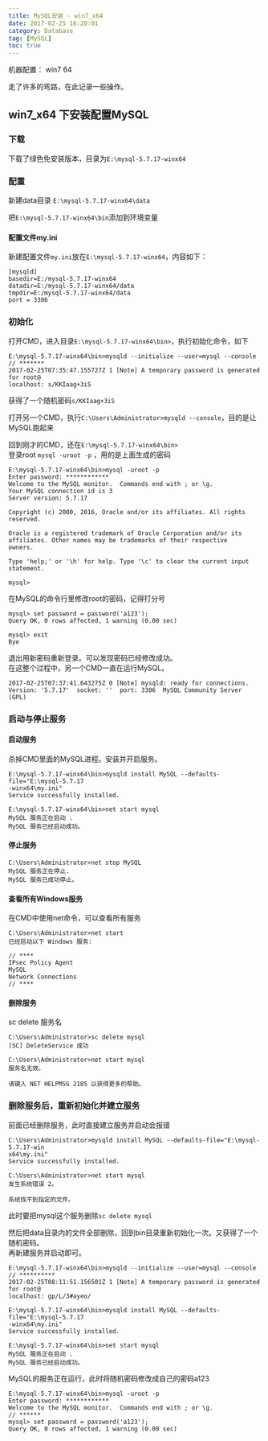 ```yaml
---
title: MySQL安装 - win7_x64
date: 2017-02-25 16:20:01
category: Database
tag: [MySQL]
toc: true
---
```



机器配置： win7 64

走了许多的弯路，在此记录一些操作。

## win7_x64 下安装配置MySQL

### 下载
下载了绿色免安装版本，目录为`E:\mysql-5.7.17-winx64`

### 配置
新建data目录  `E:\mysql-5.7.17-winx64\data`

把`E:\mysql-5.7.17-winx64\bin`添加到环境变量

#### 配置文件my.ini

新建配置文件`my.ini`放在`E:\mysql-5.7.17-winx64`，内容如下：
```
[mysqld]
basedir=E:/mysql-5.7.17-winx64
datadir=E:/mysql-5.7.17-winx64/data
tmpdir=E:/mysql-5.7.17-winx64/data
port = 3306
```

### 初始化

打开CMD，进入目录`E:\mysql-5.7.17-winx64\bin>`，执行初始化命令，如下

```
E:\mysql-5.7.17-winx64\bin>mysqld --initialize --user=mysql --console
// *******
2017-02-25T07:35:47.155727Z 1 [Note] A temporary password is generated for root@
localhost: s/KKIaag+3iS
```

获得了一个随机密码`s/KKIaag+3iS`

打开另一个CMD，执行`C:\Users\Administrator>mysqld --console`，目的是让MySQL跑起来

回到刚才的CMD，还在`E:\mysql-5.7.17-winx64\bin>`  
登录root `mysql -uroot -p` ，用的是上面生成的密码

```
E:\mysql-5.7.17-winx64\bin>mysql -uroot -p
Enter password: ************
Welcome to the MySQL monitor.  Commands end with ; or \g.
Your MySQL connection id is 3
Server version: 5.7.17

Copyright (c) 2000, 2016, Oracle and/or its affiliates. All rights reserved.

Oracle is a registered trademark of Oracle Corporation and/or its
affiliates. Other names may be trademarks of their respective
owners.

Type 'help;' or '\h' for help. Type '\c' to clear the current input statement.

mysql>
```

在MySQL的命令行里修改root的密码，记得打分号

```
mysql> set password = password('a123');
Query OK, 0 rows affected, 1 warning (0.00 sec)

mysql> exit
Bye
```

退出用新密码重新登录。可以发现密码已经修改成功。  
在这整个过程中，另一个CMD一直在运行MySQL。

```
2017-02-25T07:37:41.643275Z 0 [Note] mysqld: ready for connections.
Version: '5.7.17'  socket: ''  port: 3306  MySQL Community Server (GPL)
```

### 启动与停止服务

#### 启动服务

杀掉CMD里面的MySQL进程。安装并开启服务。

```
E:\mysql-5.7.17-winx64\bin>mysqld install MySQL --defaults-file="E:\mysql-5.7.17
-winx64\my.ini"
Service successfully installed.

E:\mysql-5.7.17-winx64\bin>net start mysql
MySQL 服务正在启动 .
MySQL 服务已经启动成功。
```

#### 停止服务

```
C:\Users\Administrator>net stop MySQL
MySQL 服务正在停止.
MySQL 服务已成功停止。
```

#### 查看所有Windows服务
在CMD中使用net命令，可以查看所有服务

```
C:\Users\Administrator>net start
已经启动以下 Windows 服务:

// ****
IPsec Policy Agent
MySQL
Network Connections
// ****
```

#### 删除服务
sc delete 服务名

```
C:\Users\Administrator>sc delete mysql
[SC] DeleteService 成功

C:\Users\Administrator>net start mysql
服务名无效。

请键入 NET HELPMSG 2185 以获得更多的帮助。
```

### 删除服务后，重新初始化并建立服务

前面已经删除服务，此时直接建立服务并启动会报错
```
C:\Users\Administrator>mysqld install MySQL --defaults-file="E:\mysql-5.7.17-win
x64\my.ini"
Service successfully installed.

C:\Users\Administrator>net start mysql
发生系统错误 2。

系统找不到指定的文件。
```

此时要把mysql这个服务删除`sc delete mysql`

然后把data目录内的文件全部删除，回到bin目录重新初始化一次。又获得了一个随机密码。  
再新建服务并启动即可。

```
E:\mysql-5.7.17-winx64\bin>mysqld --initialize --user=mysql --console
// **********
2017-02-25T08:11:51.156501Z 1 [Note] A temporary password is generated for root@
localhost: gp/L/3#ayeo/

E:\mysql-5.7.17-winx64\bin>mysqld install MySQL --defaults-file="E:\mysql-5.7.17
-winx64\my.ini"
Service successfully installed.

E:\mysql-5.7.17-winx64\bin>net start mysql
MySQL 服务正在启动 .
MySQL 服务已经启动成功。
```

MySQL的服务正在运行，此时将随机密码修改成自己的密码a123

```
E:\mysql-5.7.17-winx64\bin>mysql -uroot -p
Enter password: ************
Welcome to the MySQL monitor.  Commands end with ; or \g.
// ******
mysql> set password = password('a123');
Query OK, 0 rows affected, 1 warning (0.00 sec)
```
